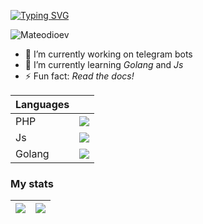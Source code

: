 [![Typing SVG](https://readme-typing-svg.herokuapp.com?font=oswald&size=21&duration=3500&background=0000000F&center=true&vCenter=true&multiline=true&lines=Hi+there+%F0%9F%91%8B%2C+I'm+Mateodioev+(Neto))](https://git.io/typing-svg)

![Mateodioev](https://komarev.com/ghpvc/?username=Mateodioev&color=blue&style=plastic&label=Views)


- 🔭 I’m currently working on telegram bots
- 🌱 I’m currently learning _Golang_ and _Js_
- ⚡ Fun fact: *Read the docs!*

|  Languages  |             |
| ----------- | ----------- |
|  PHP        | <img src="https://img.shields.io/badge/php-%23777BB4.svg?style=for-the-badge&logo=php&logoColor=white"> |
|  Js         | <img src="https://img.shields.io/badge/-JavaScript-%23F7DF1C?style=flat-square&logo=javascript&logoColor=000000&labelColor=%23F7DF1C&color=%23FFCE5A"> |
|  Golang     | <img src="https://img.shields.io/badge/go-%2300ADD8.svg?style=for-the-badge&logo=go&logoColor=white"> |

### My stats
|<img src="https://github-readme-stats.vercel.app/api?username=Mateodioev&show_icons=true&theme=github_dark"> | <img src="https://github-readme-stats.vercel.app/api/top-langs/?username=Mateodioev&theme=outrun&layout=compact">
| ------------- | ------------- |
